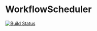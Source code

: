 # WorkflowScheduler

[![Build Status](https://drone.cloudcontrolsystems.cn/api/badges/CloudTeam/Scheduler/status.svg)](https://drone.cloudcontrolsystems.cn/CloudTeam/Scheduler)